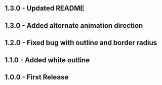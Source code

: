 ## 1.3.0 - Updated README

## 1.3.0 - Added alternate animation direction

## 1.2.0 - Fixed bug with outline and border radius

## 1.1.0 - Added white outline

## 1.0.0 - First Release
